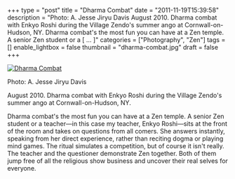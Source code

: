 +++
type = "post"
title = "Dharma Combat"
date = "2011-11-19T15:39:58"
description = "Photo: A. Jesse Jiryu Davis August 2010. Dharma combat with Enkyo Roshi during the Village Zendo's summer ango at Cornwall-on-Hudson, NY. Dharma combat's the most fun you can have at a Zen temple. A senior Zen student or a [ ... ]"
categories = ["Photography", "Zen"]
tags = []
enable_lightbox = false
thumbnail = "dharma-combat.jpg"
draft = false
+++

<p><a href="http://www.flickr.com/photos/emptysquare/6364919279/in/photostream"><img style="display:block; margin-left:auto; margin-right:auto;" src="dharma-combat.jpg" title="Dharma Combat" /></a></p>
<p>Photo: A. Jesse Jiryu Davis</p>
<p>August 2010. Dharma combat with Enkyo Roshi during the Village Zendo's
summer ango at Cornwall-on-Hudson, NY.</p>
<p>Dharma combat's the most fun you can have at a Zen temple. A senior Zen
student or a teacher—in this case my teacher, Enkyo Roshi—sits at the
front of the room and takes on questions from all comers. She answers
instantly, speaking from her direct experience, rather than reciting
dogma or playing mind games. The ritual simulates a competition, but of
course it isn't really. The teacher and the questioner demonstrate Zen
together. Both of them jump free of all the religious show business and
uncover their real selves for everyone.</p>
    